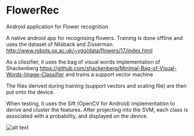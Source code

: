 # FlowerRec
Android application for Flower recognition

A native android app for recognising flowers.
Training is done offline and uses the dataset of Nilsback and Zisserman.
http://www.robots.ox.ac.uk/~vgg/data/flowers/17/index.html

As a clissifier, it uses the bag of visual words implementation of Shackenberg
https://github.com/shackenberg/Minimal-Bag-of-Visual-Words-Image-Classifier
and trains a support vector machine

The files derived during training (support vectors and scaling file) are then put onto the device.

When testing, it uses the Sift (OpenCV for Android) implementation to derive
and cluster the features. After projecting into the SVM, each class is associated with a probability,
and displayed on the device.

![alt text](https://github.com/ohza/FlowerRec/edit/Example.png "Example")
